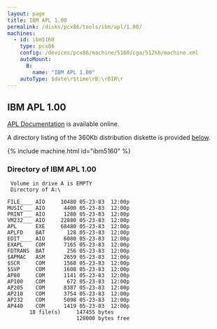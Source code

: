 ```yaml
---
layout: page
title: IBM APL 1.00
permalink: /disks/pcx86/tools/ibm/apl/1.00/
machines:
  - id: ibm5160
    type: pcx86
    config: /devices/pcx86/machine/5160/cga/512kb/machine.xml
    autoMount:
      B:
        name: "IBM APL 1.00"
    autoType: $date\r$time\rB:\rDIR\r
---
```


IBM APL 1.00
------------

[APL Documentation](http://bitsavers.org/pdf/ibm/pc/languages/1502219_APL_Reference_May83.pdf) is available online.

A directory listing of the 360Kb distribution diskette is provided [below](#directory-of-ibm-apl-100).

{% include machine.html id="ibm5160" %}

### Directory of IBM APL 1.00

	 Volume in drive A is EMPTY      
	 Directory of A:\

	FILE____ AIO     10480 05-23-83  12:00p
	MUSIC___ AIO      4400 05-23-83  12:00p
	PRINT___ AIO      1280 05-23-83  12:00p
	VM232___ AIO     22880 05-23-83  12:00p
	APL      EXE     68480 05-23-83  12:00p
	APLFD    BAT       128 05-23-83  12:00p
	EDIT____ AIO      6080 05-23-83  12:00p
	EXAPL    COM      7165 05-23-83  12:00p
	FDTRANS  BAT       256 05-23-83  12:00p
	$APMAC   ASM      2659 05-23-83  12:00p
	$SCR     COM      1568 05-23-83  12:00p
	$SVP     COM      1608 05-23-83  12:00p
	AP80     COM      1141 05-23-83  12:00p
	AP100    COM       672 05-23-83  12:00p
	AP205    COM      8387 05-23-83  12:00p
	AP210    COM      3754 05-23-83  12:00p
	AP232    COM      5098 05-23-83  12:00p
	AP440    COM      1419 05-23-83  12:00p
	       18 file(s)     147455 bytes
	                      128000 bytes free
